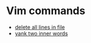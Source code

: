 # Vim commands
- [delete all lines in file](https://gist.github.com/245a1c018172afbedbc3d3626cc2c66c)
- [yank two inner words](https://gist.github.com/7d43948ece8132ac59642296415540c4)